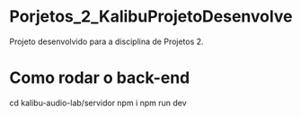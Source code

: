 # Porjetos_2_KalibuProjetoDesenvolve

Projeto desenvolvido para a disciplina de Projetos 2.

# Como rodar o back-end
cd kalibu-audio-lab/servidor
npm i
npm run dev


